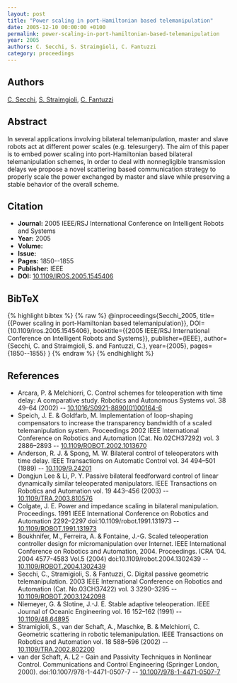 ```yaml
---
layout: post
title: "Power scaling in port-Hamiltonian based telemanipulation"
date: 2005-12-10 00:00:00 +0100
permalink: power-scaling-in-port-hamiltonian-based-telemanipulation
year: 2005
authors: C. Secchi, S. Straimgioli, C. Fantuzzi
category: proceedings
---
```

 
## Authors
[C. Secchi](authors/cristian_secchi), [S. Straimgioli](authors/stefano_stramigioli), [C. Fantuzzi](authors/cesare_fantuzzi)
 
## Abstract
In several applications involving bilateral telemanipulation, master and slave robots act at different power scales (e.g. telesurgery). The aim of this paper is to embed power scaling into port-Hamiltonian based bilateral telemanipulation schemes, In order to deal with nonnegligible transmission delays we propose a novel scattering based communication strategy to properly scale the power exchanged by master and slave while preserving a stable behavior of the overall scheme.
 
## Citation
- **Journal:** 2005 IEEE/RSJ International Conference on Intelligent Robots and Systems
- **Year:** 2005
- **Volume:** 
- **Issue:** 
- **Pages:** 1850--1855
- **Publisher:** IEEE
- **DOI:** [10.1109/IROS.2005.1545406](https://doi.org/10.1109/IROS.2005.1545406)
 
## BibTeX
{% highlight bibtex %}
{% raw %}
@inproceedings{Secchi_2005,
  title={{Power scaling in port-Hamiltonian based telemanipulation}},
  DOI={10.1109/iros.2005.1545406},
  booktitle={{2005 IEEE/RSJ International Conference on Intelligent Robots and Systems}},
  publisher={IEEE},
  author={Secchi, C. and Straimgioli, S. and Fantuzzi, C.},
  year={2005},
  pages={1850--1855}
}
{% endraw %}
{% endhighlight %}
 
## References
- Arcara, P. & Melchiorri, C. Control schemes for teleoperation with time delay: A comparative study. Robotics and Autonomous Systems vol. 38 49–64 (2002) -- [10.1016/S0921-8890(01)00164-6](https://doi.org/10.1016/S0921-8890(01)00164-6)
- Speich, J. E. & Goldfarb, M. Implementation of loop-shaping compensators to increase the transparency bandwidth of a scaled telemanipulation system. Proceedings 2002 IEEE International Conference on Robotics and Automation (Cat. No.02CH37292) vol. 3 2886–2893 -- [10.1109/ROBOT.2002.1013670](https://doi.org/10.1109/ROBOT.2002.1013670)
- Anderson, R. J. & Spong, M. W. Bilateral control of teleoperators with time delay. IEEE Transactions on Automatic Control vol. 34 494–501 (1989) -- [10.1109/9.24201](https://doi.org/10.1109/9.24201)
- Dongjun Lee & Li, P. Y. Passive bilateral feedforward control of linear dynamically similar teleoperated manipulators. IEEE Transactions on Robotics and Automation vol. 19 443–456 (2003) -- [10.1109/TRA.2003.810576](https://doi.org/10.1109/TRA.2003.810576)
- Colgate, J. E. Power and impedance scaling in bilateral manipulation. Proceedings. 1991 IEEE International Conference on Robotics and Automation 2292–2297 doi:10.1109/robot.1991.131973 -- [10.1109/ROBOT.1991.131973](https://doi.org/10.1109/ROBOT.1991.131973)
- Boukhnifer, M., Ferreira, A. & Fontaine, J.-G. Scaled teleoperation controller design for micromanipulation over Internet. IEEE International Conference on Robotics and Automation, 2004. Proceedings. ICRA ’04. 2004 4577-4583 Vol.5 (2004) doi:10.1109/robot.2004.1302439 -- [10.1109/ROBOT.2004.1302439](https://doi.org/10.1109/ROBOT.2004.1302439)
- Secchi, C., Stramigioli, S. & Fantuzzi, C. Digital passive geometric telemanipulation. 2003 IEEE International Conference on Robotics and Automation (Cat. No.03CH37422) vol. 3 3290–3295 -- [10.1109/ROBOT.2003.1242098](https://doi.org/10.1109/ROBOT.2003.1242098)
- Niemeyer, G. & Slotine, J.-J. E. Stable adaptive teleoperation. IEEE Journal of Oceanic Engineering vol. 16 152–162 (1991) -- [10.1109/48.64895](https://doi.org/10.1109/48.64895)
- Stramigioli, S., van der Schaft, A., Maschke, B. & Melchiorri, C. Geometric scattering in robotic telemanipulation. IEEE Transactions on Robotics and Automation vol. 18 588–596 (2002) -- [10.1109/TRA.2002.802200](https://doi.org/10.1109/TRA.2002.802200)
- van der Schaft, A. L2 - Gain and Passivity Techniques in Nonlinear Control. Communications and Control Engineering (Springer London, 2000). doi:10.1007/978-1-4471-0507-7 -- [10.1007/978-1-4471-0507-7](https://doi.org/10.1007/978-1-4471-0507-7)

